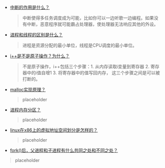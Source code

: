 - [中断的作用是什么？](#)
  > 中断使得多任务调度成为可能，比如你可以一边听歌一边编程。如果没有中断，恶意程序就可能霸占处理器，使处理器无法响应其他的外设。
- [进程和线程的区别是什么？](#)
  > 进程是资源分配的最小单位，线程是CPU调度的最小单位。
- [i++是不是原子操作？为什么？](#)
  > 不是原子操作，i++包括三个步骤：1. 从内存读取i变量到寄存器 2. 寄存器中的i值自增1 3. 将寄存器中的值写回内存， 这三个步骤之间是可以被打断的。
- [ malloc实现原理？](#)
  > placeholder
- [ 进程内存分区？](#)
  > placeholder
- [ linux在x86上的虚拟地址空间划分是怎样的？](#)
  > placeholder
 - [ fork()后，父进程和子进程有什么共同之处和不同之处？](#)
  > placeholder
  
  
